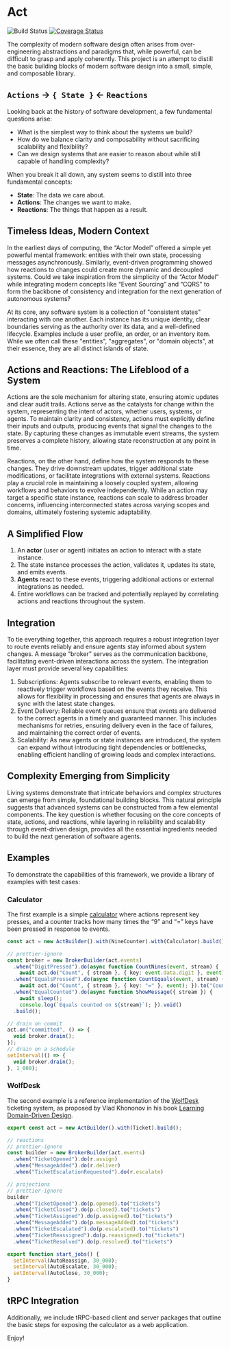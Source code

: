 # Act

![Build Status](https://github.com/rotorsoft/act-root/actions/workflows/ci-cd.yml/badge.svg?branch=master)
[![Coverage Status](https://coveralls.io/repos/github/Rotorsoft/act-root/badge.svg?branch=master)](https://coveralls.io/github/Rotorsoft/act-root?branch=master)

The complexity of modern software design often arises from over-engineering abstractions and paradigms that, while powerful, can be difficult to grasp and apply coherently. This project is an attempt to distill the basic building blocks of modern software design into a small, simple, and composable library.

## `Actions` -> `{ State }` <- `Reactions`

Looking back at the history of software development, a few fundamental questions arise:

- What is the simplest way to think about the systems we build?
- How do we balance clarity and composability without sacrificing scalability and flexibility?
- Can we design systems that are easier to reason about while still capable of handling complexity?

When you break it all down, any system seems to distill into three fundamental concepts:

- **State**: The data we care about.
- **Actions**: The changes we want to make.
- **Reactions**: The things that happen as a result.

## Timeless Ideas, Modern Context

In the earliest days of computing, the “Actor Model” offered a simple yet powerful mental framework: entities with their own state, processing messages asynchronously. Similarly, event-driven programming showed how reactions to changes could create more dynamic and decoupled systems. Could we take inspiration from the simplicity of the “Actor Model” while integrating modern concepts like “Event Sourcing” and “CQRS” to form the backbone of consistency and integration for the next generation of autonomous systems?

At its core, any software system is a collection of "consistent states" interacting with one another. Each instance has its unique identity, clear boundaries serving as the authority over its data, and a well-defined lifecycle. Examples include a user profile, an order, or an inventory item. While we often call these "entities", "aggregates", or "domain objects", at their essence, they are all distinct islands of state.

## Actions and Reactions: The Lifeblood of a System

Actions are the sole mechanism for altering state, ensuring atomic updates and clear audit trails. Actions serve as the catalysts for change within the system, representing the intent of actors, whether users, systems, or agents. To maintain clarity and consistency, actions must explicitly define their inputs and outputs, producing events that signal the changes to the state. By capturing these changes as immutable event streams, the system preserves a complete history, allowing state reconstruction at any point in time.

Reactions, on the other hand, define how the system responds to these changes. They drive downstream updates, trigger additional state modifications, or facilitate integrations with external systems. Reactions play a crucial role in maintaining a loosely coupled system, allowing workflows and behaviors to evolve independently. While an action may target a specific state instance, reactions can scale to address broader concerns, influencing interconnected states across varying scopes and domains, ultimately fostering systemic adaptability.

## A Simplified Flow

1. An **actor** (user or agent) initiates an action to interact with a state instance.
2. The state instance processes the action, validates it, updates its state, and emits events.
3. **Agents** react to these events, triggering additional actions or external integrations as needed.
4. Entire workflows can be tracked and potentially replayed by correlating actions and reactions throughout the system.

## Integration

To tie everything together, this approach requires a robust integration layer to route events reliably and ensure agents stay informed about system changes. A message “broker” serves as the communication backbone, facilitating event-driven interactions across the system. The integration layer must provide several key capabilities:

1. Subscriptions: Agents subscribe to relevant events, enabling them to reactively trigger workflows based on the events they receive. This allows for flexibility in processing and ensures that agents are always in sync with the latest state changes.
2. Event Delivery: Reliable event queues ensure that events are delivered to the correct agents in a timely and guaranteed manner. This includes mechanisms for retries, ensuring delivery even in the face of failures, and maintaining the correct order of events.
3. Scalability: As new agents or state instances are introduced, the system can expand without introducing tight dependencies or bottlenecks, enabling efficient handling of growing loads and complex interactions.

## Complexity Emerging from Simplicity

Living systems demonstrate that intricate behaviors and complex structures can emerge from simple, foundational building blocks. This natural principle suggests that advanced systems can be constructed from a few elemental components. The key question is whether focusing on the core concepts of state, actions, and reactions, while layering in reliability and scalability through event-driven design, provides all the essential ingredients needed to build the next generation of software agents.

## Examples

To demonstrate the capabilities of this framework, we provide a library of examples with test cases:

### Calculator

The first example is a simple [calculator](./libs/act-examples/src/calculator/) where actions represent key presses, and a counter tracks how many times the “9” and “=” keys have been pressed in response to events.

```ts
const act = new ActBuilder().with(NineCounter).with(Calculator).build();

// prettier-ignore
const broker = new BrokerBuilder(act.events)
  .when("DigitPressed").do(async function CountNines(event, stream) {
    await act.do("Count", { stream }, { key: event.data.digit }, event); }).to(() => "Counter")
  .when("EqualsPressed").do(async function CountEquals(event, stream) {
    await act.do("Count", { stream }, { key: "=" }, event); }).to("Counter")
  .when("EqualCounted").do(async function ShowMessage({ stream }) {
    await sleep();
    console.log(`Equals counted on ${stream}`); }).void()
  .build();

// drain on commit
act.on("committed", () => {
  void broker.drain();
});
// drain on a schedule
setInterval(() => {
  void broker.drain();
}, 1_000);
```

### WolfDesk

The second example is a reference implementation of the [WolfDesk](./libs/act-examples/src//wolfdesk/) ticketing system, as proposed by Vlad Khononov in his book [Learning Domain-Driven Design](https://a.co/d/1udDtcE).

```ts
export const act = new ActBuilder().with(Ticket).build();

// reactions
// prettier-ignore
const builder = new BrokerBuilder(act.events)
  .when("TicketOpened").do(r.assign)
  .when("MessageAdded").do(r.deliver)
  .when("TicketEscalationRequested").do(r.escalate)

// projections
// prettier-ignore
builder
  .when("TicketOpened").do(p.opened).to("tickets")
  .when("TicketClosed").do(p.closed).to("tickets")
  .when("TicketAssigned").do(p.assigned).to("tickets")
  .when("MessageAdded").do(p.messageAdded).to("tickets")
  .when("TicketEscalated").do(p.escalated).to("tickets")
  .when("TicketReassigned").do(p.reassigned).to("tickets")
  .when("TicketResolved").do(p.resolved).to("tickets")

export function start_jobs() {
  setInterval(AutoReassign, 30_000);
  setInterval(AutoEscalate, 30_000);
  setInterval(AutoClose, 30_000);
}
```

## tRPC Integration

Additionally, we include tRPC-based client and server packages that outline the basic steps for exposing the calculator as a web application.

Enjoy!
